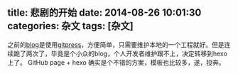 title: 悲剧的开始
date: 2014-08-26 10:01:30
categories: 杂文
tags: [杂文]
---
之前的[blog](http://blog.zt1991616.gitpress.org/)是使用[gitpress](http://www.gitpress.org/)，方便简单，只需要维护本地的一个工程就好。但是连续跪了两次了，毕竟是个小众的blog，个人开发者维护跟不上，决定转移到hexo上了。
GitHub page + hexo 确实是个不错的方案，模板也比较多，遂，投奔。